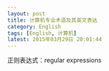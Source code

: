 ```yaml
---
layout: post
title: 计算机专业术语及其英文表达
category: English
tags: [English, 计算机]
latest: 2015年03月29日 20:01:44
---
```


正则表达式：regular expressions  

